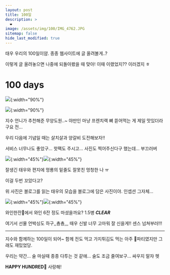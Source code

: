 ```yaml
---
layout: post
title: 100일
description: >
  ❤️
image: /assets/img/100/IMG_4762.JPG
sitemap: false
hide_last_modified: true
---
```


태우 우리의 100일이얌. 종종 웹사이트에 글 올려볼게..?

이렇게 글 올려놓으면 나중에 되돌아봤을 때 맞아! 이때 이랬었지?? 이러겠지 ㅎ

# 100 days

![](/assets/img/100/IMG_4762.JPG){:width="90%"}

![](/assets/img/100/IMG_4766.JPG){:width="90%"}

지수 언니가 추천해준 무양도원..~ 야만인 마냥 프렌치랙 뼈 뜯어먹는 게 제일 맛있더라구요 전...

우리 다음에 기념일 때는 살치살과 양갈비 도전해보자!!

서비스 너무나도 좋았구... 핫팩도 주시고... 사진도 찍어주신다구 했는데... 부끄러버

![](/assets/img/100/IMG_4763.JPG){:width="45%"}![](/assets/img/100/IMG_4769.JPG){:width="45%"}

잘생긴 태우와 편지에 멍룡의 밑줄도 잘못친 멍청한 나 ㅠ

이걸 두번 꼬았다고?

위 사진은 블로그를 읽는 태우의 모습을 블로그에 담은 사진이야. 인셉션 그자체...

![](/assets/img/100/IMG_4778.JPG){:width="45%"}![](/assets/img/100/IMG_4791.JPG){:width="45%"}

와인한잔🍷에서 와인 6잔 정도 마셨을까요? 1.5병 ***CLEAR***

여기서 선물 언박싱도 하구,,춍춍,,, 때우 신발 너무 고마워 잘 신을게!! 센스 넘쳐부러!!!

---

지수와 함께하는 100일이 되어~ 함께 전도 먹고 가지튀김도 먹는 아주 🐽파티였지만 그래도 재밌었당.

우리는 약간... 술 마실때 종종 다투는 것 같애... 술도 조금 줄여보구... 싸우지 말쟈 헷

**HAPPY HUNDRED💖** 사랑해!